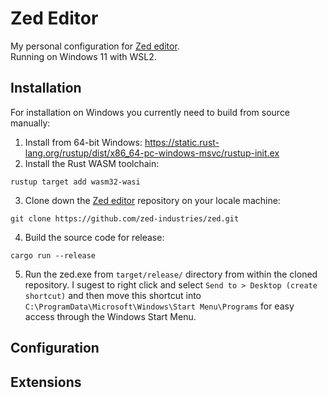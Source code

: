 # Zed Editor
My personal configuration for [Zed editor](https://github.com/zed-industries/zed).  
Running on Windows 11 with WSL2.

## Installation
For installation on Windows you currently need to build from source manually:
1. Install from 64-bit Windows: https://static.rust-lang.org/rustup/dist/x86_64-pc-windows-msvc/rustup-init.ex
2. Install the Rust WASM toolchain:
```
rustup target add wasm32-wasi
```
3. Clone down the [Zed editor](https://github.com/zed-industries/zed) repository on your locale machine:
```
git clone https://github.com/zed-industries/zed.git
```
4. Build the source code for release:
```
cargo run --release
```
5. Run the zed.exe from `target/release/` directory from within the cloned repository. I sugest to right click and select `Send to > Desktop (create shortcut)` and then move this shortcut into `C:\ProgramData\Microsoft\Windows\Start Menu\Programs` for easy access through the Windows Start Menu.

## Configuration


## Extensions

